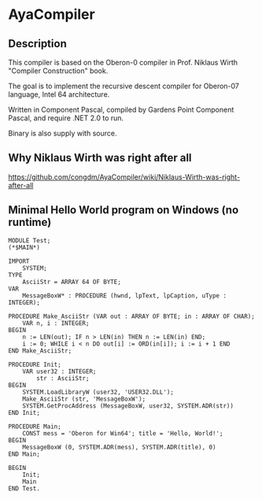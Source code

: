 # AyaCompiler

## Description

This compiler is based on the Oberon-0 compiler in Prof. Niklaus Wirth "Compiler Construction" book.

The goal is to implement the recursive descent compiler for Oberon-07 language, Intel 64 architecture.

Written in Component Pascal, compiled by Gardens Point Component Pascal, and require .NET 2.0 to run.

Binary is also supply with source.

## Why Niklaus Wirth was right after all

https://github.com/congdm/AyaCompiler/wiki/Niklaus-Wirth-was-right-after-all

## Minimal Hello World program on Windows (no runtime)

```oberon
MODULE Test;
(*$MAIN*)

IMPORT
	SYSTEM;
TYPE
	AsciiStr = ARRAY 64 OF BYTE;
VAR
	MessageBoxW* : PROCEDURE (hwnd, lpText, lpCaption, uType : INTEGER);
	
PROCEDURE Make_AsciiStr (VAR out : ARRAY OF BYTE; in : ARRAY OF CHAR);
	VAR n, i : INTEGER;
BEGIN
	n := LEN(out); IF n > LEN(in) THEN n := LEN(in) END;
	i := 0; WHILE i < n DO out[i] := ORD(in[i]); i := i + 1 END
END Make_AsciiStr;

PROCEDURE Init;
	VAR user32 : INTEGER;
		str : AsciiStr; 
BEGIN
	SYSTEM.LoadLibraryW (user32, 'USER32.DLL');
	Make_AsciiStr (str, 'MessageBoxW');
	SYSTEM.GetProcAddress (MessageBoxW, user32, SYSTEM.ADR(str))
END Init;

PROCEDURE Main;
	CONST mess = 'Oberon for Win64'; title = 'Hello, World!';
BEGIN
	MessageBoxW (0, SYSTEM.ADR(mess), SYSTEM.ADR(title), 0)
END Main;
	
BEGIN
	Init;
	Main
END Test.
```


